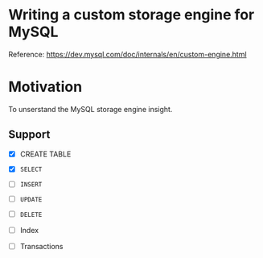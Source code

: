 # Writing a custom storage engine for MySQL
Reference: https://dev.mysql.com/doc/internals/en/custom-engine.html

# Motivation
To unserstand the MySQL storage engine insight.

## Support

- [x] CREATE TABLE
- [x] `SELECT`
- [ ] `INSERT`
- [ ] `UPDATE`
- [ ] `DELETE`
- [ ] Index
- [ ] Transactions

